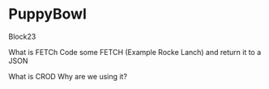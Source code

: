 # PuppyBowl
Block23

What is FETCh
Code some FETCH
(Example Rocke Lanch) and return it to a JSON


What is CROD
Why are we using it?
